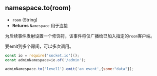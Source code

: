 ## namespace.to(room)

- `room` (String)
- **Returns** `Namespace` 用于连接

为后续事件发射设置一个修饰符，该事件将仅广播给已加入指定的`room`客户端。

要emit到多个房间，可以多次调用。

```js
const io = require('socket.io')();
const adminNamespace=io.of('/admin');

adminNamespace.to('level1').emit('an event',{some:"data"});
```